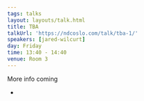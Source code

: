 ```yaml
---
tags: talks
layout: layouts/talk.html
title: TBA
talkUrl: 'https://ndcoslo.com/talk/tba-1/'
speakers: [jared-wilcurt]
day: Friday
time: 13:40 - 14:40
venue: Room 3
---
```

More info coming

-
